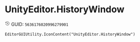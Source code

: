 # UnityEditor.HistoryWindow
![](/img/UnityEditor.HistoryWindow.png)
GUID: `5636176020996279901`
```
EditorGUIUtility.IconContent("UnityEditor.HistoryWindow")
```
